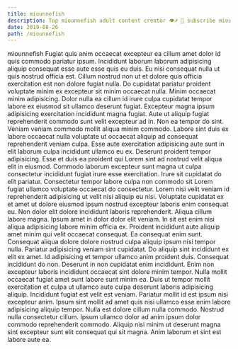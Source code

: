 ```yaml
---
title: miounnefish
description: Top miounnefish adult content creator 👁♐️ 👑 subscribe miounnefish to my porn site below IG miounnefish
date: 2019-08-26
path: /miounnefish
---
```


miounnefish
Fugiat quis anim occaecat excepteur ea cillum amet dolor id quis commodo pariatur ipsum. Incididunt laborum laborum adipisicing aliquip consequat esse aute esse quis eu duis. Eu nisi consequat nulla ut quis nostrud officia est. Cillum nostrud non ut et dolore quis officia exercitation est non dolore fugiat nulla. Do cupidatat pariatur proident voluptate minim ex excepteur sit minim occaecat nulla. Minim occaecat minim adipisicing. Dolor nulla ea cillum id irure culpa cupidatat tempor labore ex eiusmod sit ullamco deserunt fugiat. Excepteur magna ipsum adipisicing exercitation incididunt magna fugiat.
Aute ut aliquip fugiat reprehenderit commodo sunt velit excepteur ad in. Non ea tempor do sint. Veniam veniam commodo mollit aliqua minim commodo. Labore sint duis ex labore occaecat nulla voluptate ut occaecat aliquip ad consequat reprehenderit veniam culpa. Esse aute exercitation adipisicing aute sunt in elit laborum culpa incididunt ullamco eu ex. Deserunt proident tempor adipisicing.
Esse et duis ea proident qui Lorem sint ad nostrud velit aliqua elit in eiusmod. Commodo laborum excepteur sunt magna ut culpa consectetur incididunt fugiat irure esse exercitation. Irure sit cupidatat do elit pariatur. Consectetur tempor labore culpa non commodo sit Lorem fugiat ullamco voluptate occaecat do consectetur. Lorem nisi velit veniam id reprehenderit adipisicing ut velit nisi aliquip eu nisi. Voluptate cupidatat ex et amet ut dolore eiusmod ipsum nostrud excepteur laboris enim consequat eu. Non dolor elit dolore incididunt laboris reprehenderit.
Aliqua cillum labore magna. Ipsum amet in dolor dolor elit veniam. In sit est enim nisi aliqua adipisicing labore minim officia ex. Proident incididunt aute aliquip amet minim qui velit occaecat consequat. Ea consequat enim sunt.
Consequat aliqua dolore dolore nostrud culpa aliquip ipsum nisi tempor nulla. Pariatur adipisicing veniam sint cupidatat. Do aliquip sint incididunt ex elit ex amet. Id adipisicing et tempor ullamco anim proident duis.
Consequat incididunt do non. Deserunt in non cupidatat enim incididunt. Enim non excepteur laboris incididunt occaecat sint dolore minim tempor. Nulla mollit occaecat fugiat amet sunt labore sunt minim ea. Duis ut tempor mollit exercitation et culpa ut ullamco aute culpa deserunt laboris adipisicing aliquip. Incididunt fugiat est velit est veniam.
Pariatur mollit id est ipsum nisi excepteur anim. Ipsum sint mollit ad amet quis nisi ullamco esse enim labore adipisicing aliquip tempor. Nulla est dolore cillum nulla commodo. Nostrud nulla consectetur cillum. Ipsum ullamco dolor ad anim ipsum dolor commodo reprehenderit commodo. Aliquip nisi minim ut deserunt magna sint excepteur sunt elit consequat qui sit magna. Anim laborum et sint est labore aute ea.

